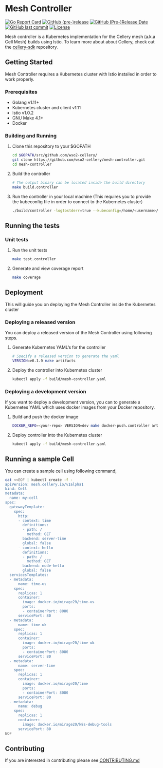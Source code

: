 # Mesh Controller

[![Go Report Card](https://goreportcard.com/badge/github.com/wso2-cellery/mesh-controller)](https://goreportcard.com/report/github.com/wso2-cellery/mesh-controller)
[![GitHub (pre-)release](https://img.shields.io/github/release/wso2-cellery/mesh-controller/all.svg)](https://github.com/wso2-cellery/mesh-controller/releases)
[![GitHub (Pre-)Release Date](https://img.shields.io/github/release-date-pre/wso2-cellery/mesh-controller.svg)](https://github.com/wso2-cellery/mesh-controller/releases)
[![GitHub last commit](https://img.shields.io/github/last-commit/wso2-cellery/mesh-controller.svg)](https://github.com/wso2-cellery/mesh-controller/commits/master)
[![License](https://img.shields.io/badge/License-Apache%202.0-blue.svg)](https://opensource.org/licenses/Apache-2.0)
  
Mesh controller is a Kubernetes implementation for the Cellery mesh (a.k.a Cell Mesh) builds using Istio. To learn more about about Cellery, check out the [cellery-sdk](https://github.com/wso2-cellery/sdk) repository.

## Getting Started

Mesh Controller requires a Kubernetes cluster with Istio installed in order to work properly.

### Prerequisites

* Golang v1.11+
* Kubernetes cluster and client v1.11 
* Istio v1.0.2
* GNU Make 4.1+
* Docker

### Building and Running

1. Clone this repository to your $GOPATH
   
    ```bash
    cd $GOPATH/src/github.com/wso2-cellery/
    git clone https://github.com/wso2-cellery/mesh-controller.git
    cd mesh-controller
    ```
   
2. Build the controller

    ```bash
    # The output binary can be located inside the build directory
    make build.controller 
    ```

3. Run the controller in your local machine (This requires you to provide the kubeconfig file in order to connect to the Kubernetes cluster)

    ```bash
    ./build/controller -logtostderr=true --kubeconfig=/home/<username>/.kube/config
    ```
    
## Running the tests

### Unit tests

1. Run the unit tests

    ```bash
    make test.controller
    ```
2. Generate and view coverage report

    ```bash
    make coverage 
    ```
    
## Deployment

This will guide you on deploying the Mesh Controller inside the Kubernetes cluster
 
### Deploying a released version
 
You can deploy a released version of the Mesh Controller using following steps. 
 
1. Generate Kubernetes YAML’s for the controller
    
    ```bash
    # Specify a released version to generate the yaml
    VERSION=v0.1.0 make artifacts
    ```
2. Deploy the controller into Kubernetes cluster
    
    ```bash
    kubectl apply -f build/mesh-controller.yaml
    ```
### Deploying a development version
 
If you want to deploy a development version, you can to generate a Kubernetes YAML which uses docker images from your Docker repository.
 
1. Build and push the docker image
    
    ```bash
    DOCKER_REPO=<your-repo> VERSION=dev make docker-push.controller artifacts
    ```
    
2. Deploy controller into the Kubernetes cluster
    
    ```bash
    kubectl apply -f build/mesh-controller.yaml
    ```

## Running a sample Cell

You can create a sample cell using following command,

```bash
cat <<EOF | kubectl create -f -
apiVersion: mesh.cellery.io/v1alpha1
kind: Cell
metadata:
  name: my-cell
spec:
  gatewayTemplate:
    spec:
      http:
      - context: time
        definitions:
        - path: /
          method: GET
        backend: server-time
        global: false
      - context: hello
        definitions:
        - path: /
          method: GET
        backend: node-hello
        global: false
  servicesTemplates:
  - metadata:
      name: time-us
    spec:
      replicas: 1
      container:
        image: docker.io/mirage20/time-us
        ports:
        - containerPort: 8080
      servicePort: 80
  - metadata:
      name: time-uk
    spec:
      replicas: 1
      container:
        image: docker.io/mirage20/time-uk
        ports:
        - containerPort: 8080
      servicePort: 80
  - metadata:
      name: server-time
    spec:
      replicas: 1
      container:
        image: docker.io/mirage20/time
        ports:
        - containerPort: 8080
      servicePort: 80
  - metadata:
      name: debug
    spec:
      replicas: 1
      container:
        image: docker.io/mirage20/k8s-debug-tools
      servicePort: 80
EOF
```

## Contributing

If you are interested in contributing please see [CONTRIBUTING.md](CONTRIBUTING.md)
